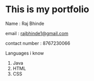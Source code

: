 # This is my portfolio

Name : Raj Bhinde

email : rajbhinde1@gmail.com

contact number : 8767230066

Languages i know

1. Java
2. HTML
3. CSS
